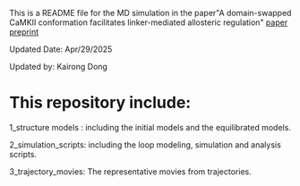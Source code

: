 This is a README file for the MD simulation in the paper"A domain-swapped CaMKII conformation facilitates linker-mediated allosteric regulation"
[paper preprint][preprintPaperLink]   

Updated Date: Apr/29/2025    

Updated by: Kairong Dong   


# This repository include:

1_structure models : including the initial models and the equilibrated models.   

2_simulation_scripts: including the loop modeling, simulation and analysis scripts.  
  
3_trajectory_movies: The representative movies from trajectories.



[preprintPaperLink]: https://www.biorxiv.org/content/10.1101/2024.03.24.586494v1
